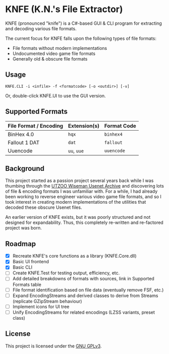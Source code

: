 # KNFE (K.N.'s File Extractor)
KNFE (pronounced "knife") is a C#-based GUI & CLI program for extracting and decoding various file formats.

The current focus for KNFE falls upon the following types of file formats:
* File formats without modern implementations
* Undocumented video game file formats
* Generally old & obscure file formats

## Usage
```console
KNFE.CLI -i <infile> -f <formatcode> [-o <outdir>] [-v]
```
Or, double-click KNFE.UI to use the GUI version.

## Supported Formats
| File Format / Encoding  | Extension(s) | Format Code |
| ----------------------- | ------------ | ----------- |
| BinHex 4.0              | ``hqx``      | ``binhex4`` |
| Fallout 1 DAT           | ``dat``      | ``fallout`` |
| Uuencode            | ``uu``, ``uue``  | ``uuencode``|

## Background
This project started as a passion project several years back while I was thumbing through the [UTZOO Wiseman Usenet Archive](https://archive.org/details/utzoo-wiseman-usenet-archive) and discovering lots of file & encoding formats I was unfamiliar with. For a while, I had already been working to reverse engineer various video game file formats, and so I took interest in creating modern implementations of the utilities that decoded these obscure Usenet files.

An earlier version of KNFE exists, but it was poorly structured and not designed for expandability. Thus, this completely re-written and re-factored project was born.

## Roadmap
- [X] Recreate KNFE's core functions as a library (KNFE.Core.dll)
- [X] Basic UI frontend
- [X] Basic CLI
- [ ] Create KNFE.Test for testing output, efficiency, etc.
- [ ] Add detailed breakdowns of formats with sources, link in Supported Formats table
- [ ] File format identification based on file data (eventually remove FSF, etc.)
- [ ] Expand EncodingStreams and derived classes to derive from Streams (replicate GZipStream behaviour)
- [ ] Implement icons for UI tree
- [ ] Unify EncodingStreams for related encodings (LZSS variants, preset class)

## License
This project is licensed under the [GNU GPLv3](LICENSE).

